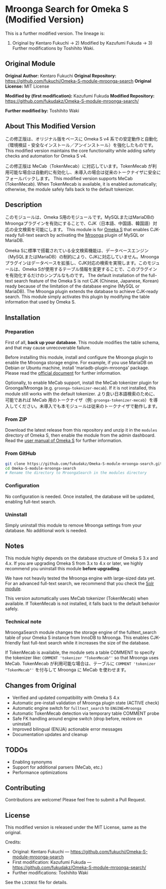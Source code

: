 # Mroonga Search for Omeka S (Modified Version)

This is a further modified version. The lineage is:
1) Original by Kentaro Fukuchi → 2) Modified by Kazufumi Fukuda → 3) Further modifications by Toshihito Waki.

## Original Module

**Original Author:** Kentaro Fukuchi
**Original Repository:** https://github.com/fukuchi/Omeka-S-module-mroonga-search
**Original License:** MIT License

**Modified by (first modification):** Kazufumi Fukuda
**Modified Repository:** https://github.com/fukudakz/Omeka-S-module-mroonga-search/

**Further modified by:** Toshihito Waki

## About This Modified Version

この修正版は、オリジナル版をベースに Omeka S v4 系での安定動作と自動化（環境検証・安全なインストール／アンインストール）を強化したものです。
This modified version maintains the core functionality while adding safety checks and automation for Omeka S v4.

この修正版は MeCab（TokenMecab）に対応しています。TokenMecab が利用可能な場合は自動的に有効化し、未導入の場合は従来のトークナイザに安全にフォールバックします。
This modified version supports MeCab (TokenMecab). When TokenMecab is available, it is enabled automatically; otherwise, the module safely falls back to the default tokenizer.

## Description

このモジュールは、Omeka S用のモジュールです。MySQLまたはMariaDBのMroongaプラグインを有効にすることで、CJK（日本語、中国語、韓国語）対応の全文検索を可能にします。
This module is for [Omeka S](https://omeka.org/s/) that enables CJK-ready full-text search by activating the [Mroonga](https://mroonga.org/) plugin of MySQL or MariaDB.

Omeka Sに標準で搭載されている全文検索機能は、データベースエンジン（MySQLまたはMariaDB）の制約により、CJKに対応していません。Mroongaプラグインはデータベースを拡張し、CJK対応の検索を実現します。このモジュールは、Omeka Sが使用するテーブル情報を変更することで、このプラグインを有効化するだけのシンプルなものです。
The default installation of the full-text search feature of the Omeka S is not CJK (Chinese, Japanese, Korean) ready because of the limitation of the database engine (MySQL or MariaDB). The Mroonga plugin extends the database to achieve CJK-ready search. This module simply activates this plugin by modifying the table information that used by Omeka S.

## Installation

### Preparation

First of all, **back up your database**. This module modifies the table schema,
and that may cause unrecoverable failure.

Before installing this module, install and configure the Mroonga plugin to
enable the Mroonga storage engine. For example, if you use MariaDB on Debian or
Ubuntu machine, install 'mariadb-plugin-mroonga' package. Please read the
[official document](https://mroonga.org/docs/install.html) for further
information.

Optionally, to enable MeCab support, install the MeCab tokenizer plugin for Groonga/Mroonga (e.g. `groonga-tokenizer-mecab`). If it is not installed, this module still works with the default tokenizer.
より良い日本語検索のために、可能であれば MeCab 用のトークナイザ（例: `groonga-tokenizer-mecab`）を導入してください。未導入でも本モジュールは従来のトークナイザで動作します。

### From ZIP

Download the latest release from this repository and unzip it in the
`modules` directory of Omeka S, then enable the module from the admin
dashboard. Read the
[user manual of Omeka S](https://omeka.org/s/docs/user-manual/modules/)
for further information.

### From GitHub

```bash
git clone https://github.com/fukudakz/Omeka-S-module-mroonga-search.git
cd Omeka-S-module-mroonga-search
# Rename the directory to MroongaSearch in the modules directory
```

### Configuration

No configuration is needed. Once installed, the database will be updated,
enabling full-text search.

### Uninstall

Simply uninstall this module to remove Mroonga settings from your database.
No additional work is needed.

## Notes

This module highly depends on the database structure of Omeka S 3.x and 4.x. If you are
upgrading Omeka S from 3.x to 4.x or later, we highly recommend you uninstall
this module **before upgrading**.

We have not heavily tested the Mroonga engine with large-sized data yet. For
an advanced full-text search, we recommend that you check the
[Solr module](https://omeka.org/s/modules/Solr/).

This version automatically uses MeCab tokenizer (TokenMecab) when available. If TokenMecab is not installed, it falls back to the default behavior safely.

### Technical note

MroongaSearch module changes the storage engine of the fulltext\_search table
of your Omeka S instance from InnoDB to Mroonga. This enables CJK-friendly fast
full-text search while it increases the size of the database.

If TokenMecab is available, the module sets a table COMMENT to specify the tokenizer like:
`COMMENT 'tokenizer "TokenMecab"'` so that Mroonga uses MeCab.
TokenMecab が利用可能な場合は、テーブルに `COMMENT 'tokenizer "TokenMecab"'` を付与して Mroonga に MeCab を使わせます。

## Changes from Original

- Verified and updated compatibility with Omeka S 4.x
- Automatic pre-install validation of Mroonga plugin state (ACTIVE check)
- Automatic engine switch for `fulltext_search` to `ENGINE=Mroonga`
- Automatic TokenMecab detection via temporary table COMMENT probe
- Safe FK handling around engine switch (drop before, restore on uninstall)
- Improved bilingual (EN/JA) actionable error messages
- Documentation updates and cleanup

## TODOs

* Enabling synonyms
* Support for additional parsers (MeCab, etc.)
* Performance optimizations

## Contributing

Contributions are welcome! Please feel free to submit a Pull Request.

## License

This modified version is released under the MIT License, same as the original.

Credits:
- Original: Kentaro Fukuchi — https://github.com/fukuchi/Omeka-S-module-mroonga-search
- First modification: Kazufumi Fukuda — https://github.com/fukudakz/Omeka-S-module-mroonga-search/
- Further modifications: Toshihito Waki

See the `LICENSE` file for details.
